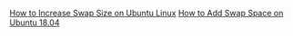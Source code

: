 [How to Increase Swap Size on Ubuntu Linux](https://linuxhandbook.com/increase-swap-ubuntu/)
[How to Add Swap Space on Ubuntu 18.04](https://linuxize.com/post/how-to-add-swap-space-on-ubuntu-18-04/)
